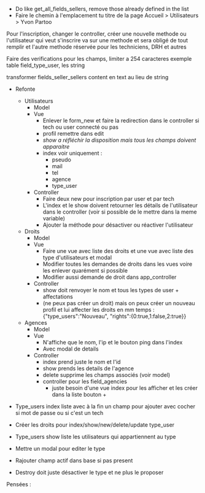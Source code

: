 * Do like get_all_fields_sellers, remove those already defined in the list
* Faire le chemin à l'emplacement tu titre de la page Accueil > Utilisateurs > Yvon Partoo

Pour l'inscription, changer le controller, créer une nouvelle methode ou l'utilisateur qui veut s'inscrire va sur une methode et sera obligé de tout remplir et l'autre methode réservée pour les techniciens, DRH et autres

Faire des verifications pour les champs, limiter a 254 caracteres exemple table field_type_user, les string

transformer fields_seller_sellers content en text au lieu de string

* Refonte
  * Utilisateurs
    * Model
      <!-- * Modifier modèle actuel -->
      <!-- * Enlever les champs à enlever -->
      <!-- * Enlever les validates inutiles -->
      <!-- * IDEM before_save -->
      <!-- * Créer modèles -->
      <!-- * fields_users -->
      <!-- * field_type_users -->
      <!-- * type_users -->
      <!-- * Faire les liens dans les nouveaux modèles -->
      <!-- * field_users has_many type_users through field_type_users -->
      <!-- * field_users has_many field_type_users -->
      <!-- * type_users has_many field_type_users -->
      <!-- * type_users has_many field_users through field_type_users -->
      <!-- * field_type_users belongs_to type_users -->
      <!-- * field_type_users belongs_to field_users -->
      <!-- * field_users belongs_to user -->
    * Vue
      * Enlever le form_new et faire la redirection dans le controller si tech ou user connecté ou pas
      * profil remettre dans edit
      * *show a réfléchir la disposition mais tous les champs doivent apparaitre*
      * index voir uniquement :
        * pseudo
        * mail
        * tel
        * agence
        * type_user
    * Controller
        <!-- * user_params -->
        <!-- * destroy supprime aussi les champs dépendants (voir pour le mettre dans le modèle automatiquement) -->
        * Faire deux new pour inscription par user et par tech
        <!-- * Voir pour la def check -->
        * L'index et le show doivent retourner les détails de l'utilisateur dans le controller (voir si possible de le mettre dans la meme variable)
        <!-- * besoin de controller pour type_users -->
        <!-- * besoin de controller pour field_type_users -->
        * Ajouter la méthode pour désactiver ou réactiver l'utilisateur
          <!-- * Faire la route en GET avec juste vérif des droits -->
  * Droits
    <!-- * créer tous les types d'utilisateurs -->
    <!-- * transférer tous les droits -->
    * Model
      <!-- * Modifier modèle actuel, enlever les champs -->
      <!-- * Créer modèle -->
      <!-- * type_users_rights -->
      <!-- * Faire le lien pour le modèle type_users_rights -->
    * Vue
      * Faire une vue avec liste des droits et une vue avec liste des type d'utilisateurs et modal
      * Modifier toutes les demandes de droits dans les vues voire les enlever quarément si possible
      * Modifier aussi demande de droit dans app_controller
    * Controller
      <!-- * Index doit renvoyer uniquement les droits et pas leurs affectations -->
      * show doit renvoyer le nom et tous les types de user + affectations
      * (ne peux pas créer un droit) mais on peux créer un nouveau profil et lui affecter les droits en mm temps : {"type_users":"Nouveau", "rights":{0:true,1:false,2:true}}
  * Agences
    * Model
      <!-- * Enlever champs inutiles -->
      <!-- * Créer tables  -->
      <!-- * Faire liaisons -->
    * Vue
      * N'affiche que le nom, l'ip et le bouton ping dans l'index
      * Avec modal de details
    * Controller
      * index prend juste le nom et l'id
      * show prends les details de l'agence
      * delete supprime les champs associés (voir model)
      * controller pour les field_agencies
        * juste besoin d'une vue index pour les afficher et les créer dans la liste bouton +


* Type_users index liste avec à la fin un champ pour ajouter avec cocher si mot de passe ou si c'est un tech
* Créer les droits pour index/show/new/delete/update type_user
* Type_users show liste les utilisateurs qui appartiennent au type
* Mettre un modal pour editer le type
* Rajouter champ actif dans base si pas present
* Destroy doit juste désactiver le type et ne plus le proposer



Pensées :
